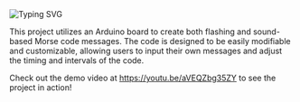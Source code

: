 <a>
    <img src="https://readme-typing-svg.demolab.com?font=Georgia&size=50&duration=2000&pause=500&multiline=true&width=1500&height=80&lines=Morse+code+using+arduino" alt="Typing SVG" />
</a>

This project utilizes an Arduino board to create both flashing and sound-based Morse code messages. The code is designed to be easily modifiable and customizable, allowing users to input their own messages and adjust the timing and intervals of the code.

Check out the demo video at https://youtu.be/aVEQZbg35ZY to see the project in action!
